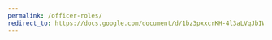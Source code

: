 ```yaml
---
permalink: /officer-roles/
redirect_to: https://docs.google.com/document/d/1bz3pxxcrKH-4l3aLVqJbIWLtHeRLmNDGKl8iXMuVfrY/edit?usp=sharing
---
```

